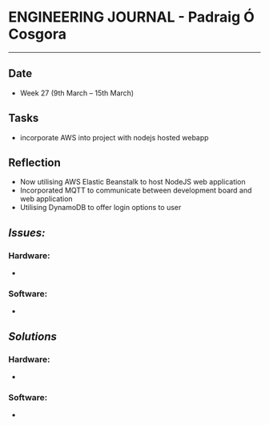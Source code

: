 
# **ENGINEERING JOURNAL - Padraig Ó Cosgora**
----------------------------------------------------------------------

## **Date**
-	Week 27 (9th March – 15th March)

## **Tasks**
- incorporate AWS into project with nodejs hosted webapp

## **Reflection**
- Now utilising AWS Elastic Beanstalk to host NodeJS web application
- Incorporated MQTT to communicate between development board and web application
- Utilising DynamoDB to offer login options to user

## **_Issues:_**

### **Hardware:**
-	

### **Software:**
-	

## **_Solutions_**

### **Hardware:**
-	


### **Software:**
-	
